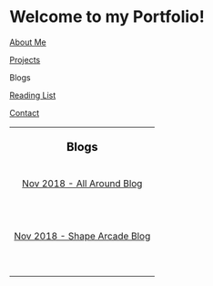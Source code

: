 # Welcome to my Portfolio!

<a href="https://twood27897.github.io/pages/about.html" rel="About Me">About Me</a>
<br>

<a href="https://twood27897.github.io" rel="Projects">Projects</a>
<br>

Blogs
<br>

<a href="https://twood27897.github.io/pages/reading-list.html" rel="Reading List">Reading List</a>
<br>

<a href="https://twood27897.github.io/pages/contact.html" rel="Contact">Contact</a>
<br>

<table border="0">
  <tr>
    <td><b style="color:black;font-size:20px"><p align="center">Blogs</p></b></td>
  </tr>
  <tr valign="top">
    <td>
<p align="center">
<a href="https://twood27897.github.io/pages/all-around-blog.html" rel="Nov 2018 - All Around Blog">Nov 2018 - All Around Blog</a>
</p><br><br>

<p align="center">
<a href="https://twood27897.github.io/pages/shape-arcade-blog.html" rel="Nov 2018 - Shape Arcade Blog">Nov 2018 - Shape Arcade Blog</a>
</p><br><br>
    </td>
  </tr>
</table>
